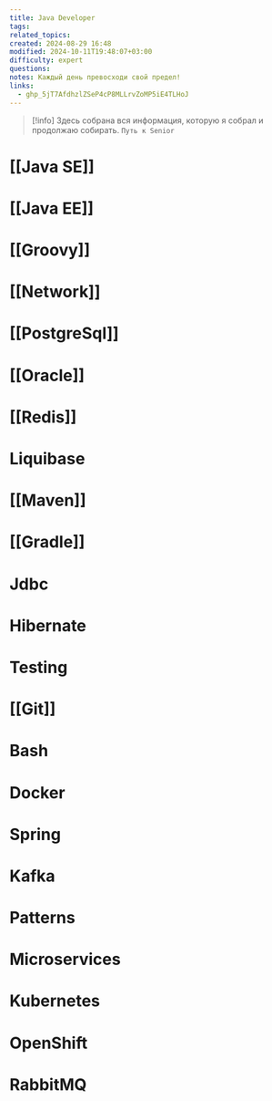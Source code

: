 ```yaml
---
title: Java Developer
tags: 
related_topics: 
created: 2024-08-29 16:48
modified: 2024-10-11T19:48:07+03:00
difficulty: expert
questions: 
notes: Каждый день превосходи свой предел!
links:
  - 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
---
```



> [!info] Здесь собрана вся информация, которую я собрал и продолжаю собирать. 
> `Путь к Senior` 

# [[Java SE]]
# [[Java EE]]
# [[Groovy]]

# [[Network]]
# [[PostgreSql]]
# [[Oracle]]
# [[Redis]]
# Liquibase
# [[Maven]]
# [[Gradle]]
# Jdbc
# Hibernate
# Testing
# [[Git]]
# Bash
# Docker
# Spring 
# Kafka
# Patterns
# Microservices
# Kubernetes
# OpenShift
# RabbitMQ

